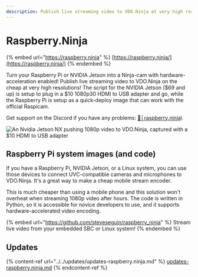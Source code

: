 ```yaml
---
description: Publish live streaming video to VDO.Ninja at very high resolutions
---
```


# Raspberry.Ninja

{% embed url="https://raspberry.ninja" %}
[https://raspberry.ninja/](https://raspberry.ninja/)
{% endembed %}

Turn your Raspberry Pi or NVIDIA Jetson into a Ninja-cam with hardware-acceleration enabled! Publish live streaming video to VDO.Ninja on the cheap at very high resolutions! The script for the NVIDIA Jetson ($69 and up) is setup to plug in a $10 1080p30 HDMI to USB adapter and go, while the Raspberry Pi is setup as a quick-deploy image that can work with the official Raspicam.

Get support on the Discord if you have any problems: [🏮│raspberry․ninja](https://discord.gg/BVvGwGaD9F)\


![An Nvidia Jetson NX pushing 1080p video to VDO.Ninja, captured with a $10 HDMI to USB adapter](<../../.gitbook/assets/image (38) (1).png>)

## Raspberry Pi system images (and code)

If you have a Raspberry Pi, NVIDIA Jetson, or a Linux system, you can use those devices to connect UVC-compatible cameras and microphones to VDO.Ninja. It's a great way to make a cheap mobile stream encoder.

This is much cheaper than using a mobile phone and this solution won't overheat when streaming 1080p video after hours. The code is written in Python, so it is accessible for novice developers to use, and it supports hardware-accelerated video encoding.

{% embed url="https://github.com/steveseguin/raspberry_ninja" %}
Stream live video from your embedded SBC or Linux system!
{% endembed %}

## Updates

{% content-ref url="../../updates/updates-raspberry.ninja.md" %}
[updates-raspberry.ninja.md](../../updates/updates-raspberry.ninja.md)
{% endcontent-ref %}
